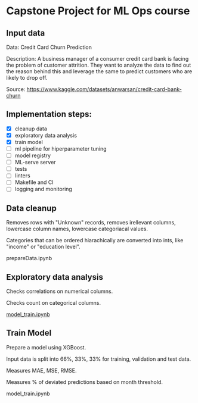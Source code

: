 # Capstone Project for ML Ops course

## Input data

Data: Credit Card Churn Prediction

Description: A business manager of a consumer credit card bank is facing the problem of customer attrition. They want to analyze the data to find out the reason behind this and leverage the same to predict customers who are likely to drop off.


Source: https://www.kaggle.com/datasets/anwarsan/credit-card-bank-churn


## Implementation steps:

- [x] cleanup data
- [x] exploratory data analysis
- [x] train model
- [ ] ml pipeline for hiperparameter tuning
- [ ] model registry
- [ ] ML-serve server
- [ ] tests
- [ ] linters
- [ ] Makefile and CI
- [ ] logging and monitoring

## Data cleanup

Removes rows with "Unknown" records, removes irellevant columns, lowercase column names, lowercase categoriacal values.

Categories that can be ordered hiarachically are converted into ints, like "income" or "education level".

prepareData.ipynb

## Exploratory data analysis

Checks correlations on numerical columns. 

Checks count on categorical columns.

[model_train.ipynb](model_train.ipynb)

## Train Model

Prepare a model using XGBoost. 

Input data is split into 66%, 33%, 33% for training, validation and test data.

Measures MAE, MSE, RMSE.

Measures % of deviated predictions based on month threshold.

model_train.ipynb